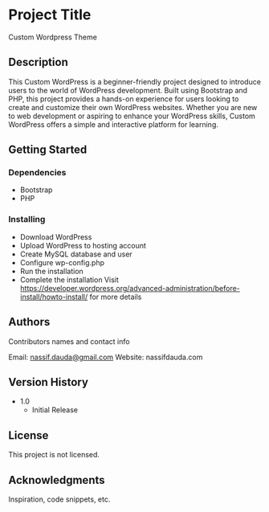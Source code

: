 # Project Title

Custom Wordpress Theme

## Description

This Custom WordPress is a beginner-friendly project designed to introduce users to the world of WordPress development. Built using Bootstrap and PHP, this project provides a hands-on experience for users looking to create and customize their own WordPress websites. Whether you are new to web development or aspiring to enhance your WordPress skills, Custom WordPress offers a simple and interactive platform for learning.

## Getting Started

### Dependencies

* Bootstrap
* PHP

### Installing

* Download WordPress
* Upload WordPress to hosting account
* Create MySQL database and user
* Configure wp-config.php
* Run the installation
* Complete the installation
Visit https://developer.wordpress.org/advanced-administration/before-install/howto-install/ for more details


## Authors

Contributors names and contact info

Email: nassif.dauda@gmail.com
Website: nassifdauda.com

## Version History
* 1.0
    * Initial Release

## License

This project is not licensed.

## Acknowledgments

Inspiration, code snippets, etc.